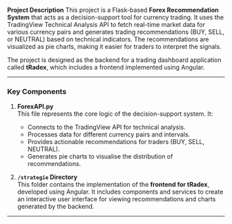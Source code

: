 **Project Description**
This project is a Flask-based **Forex Recommendation System** that acts as a decision-support tool for currency trading. It uses the TradingView Technical Analysis API to fetch real-time market data for various currency pairs and generates trading recommendations (BUY, SELL, or NEUTRAL) based on technical indicators. The recommendations are visualized as pie charts, making it easier for traders to interpret the signals.

The project is designed as the backend for a trading dashboard application called **tRadex**, which includes a frontend implemented using Angular.

---

### **Key Components**
1. **ForexAPI.py**  
   This file represents the core logic of the decision-support system. It:
   - Connects to the TradingView API for technical analysis.
   - Processes data for different currency pairs and intervals.
   - Provides actionable recommendations for traders (BUY, SELL, NEUTRAL).
   - Generates pie charts to visualise the distribution of recommendations.

2. **`/strategie` Directory**  
   This folder contains the implementation of the **frontend for tRadex**, developed using Angular. It includes components and services to create an interactive user interface for viewing recommendations and charts generated by the backend.

---
